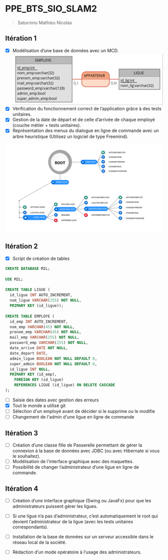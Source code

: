 # PPE_BTS_SIO_SLAM2
> Saturnino Mathieu Nicolas

## Itération 1

- [x] Modélisation d’une base de données avec un MCD.
![MCD](https://raw.githubusercontent.com/NicoLarson/PPE_BTS_SIO_SLAM2/master/MCD.png)
- [x] Vérification du fonctionnement correct de l’application grâce à des tests unitaires.
- [x] Gestion de la date de départ et de celle d’arrivée de chaque employé (couche métier + tests unitaires).
- [x] Représentation des menus du dialogue en ligne de commande avec un arbre heuristique (Utilisez un logiciel de type Freemind). 

![TreeMind](https://raw.githubusercontent.com/NicoLarson/PPE_BTS_SIO_SLAM2/master/Menu.png)


## Itération 2

- [x] Script de création de tables

```sql
CREATE DATABASE M2L;

USE M2L;

CREATE TABLE LIGUE (
  id_ligue INT AUTO_INCREMENT,
  nom_ligue VARCHAR(255) NOT NULL,
  PRIMARY KEY (id_ligue));

CREATE TABLE EMPLOYE (
  id_emp INT AUTO_INCREMENT,
  nom_emp VARCHAR(45) NOT NULL,
  prenom_emp VARCHAR(45) NOT NULL,
  mail_emp VARCHAR(255) NOT NULL,
  password_emp VARCHAR(255) NOT NULL,
  date_arrive DATE NOT NULL,
  date_depart DATE,
  admin_ligue BOOLEAN NOT NULL DEFAULT 0,
  super_admin BOOLEAN NOT NULL DEFAULT 0,
  id_ligue INT NULL,
  PRIMARY KEY (id_emp),
    FOREIGN KEY (id_ligue)
    REFERENCES LIGUE (id_ligue) ON DELETE CASCADE
);

```

- [ ] Saisie des dates avec gestion des erreurs
- [x] Tout le monde a utilisé git
- [ ] Sélection d'un employé avant de décider si le supprime ou le modifie
- [ ] Changement de l'admin d'une ligue en ligne de commande

## Itération 3

- [ ] Création d’une classe fille de Passerelle permettant de gérer la connexion à la base de données avec JDBC (ou avec Hibernate si vous le souhaitez).
- [ ] Modélisation de l’interface graphique avec des maquettes.
- [ ] Possibilité de changer l’administrateur d’une ligue en ligne de commande. 

## Itération 4

- [ ] Création d’une interface graphique (Swing ou JavaFx) pour que les administrateurs puissent gérer les ligues.
- [ ] Si une ligue n’a pas d’administrateur, c’est automatiquement le root qui devient l’administrateur de la ligue (avec les tests unitaires correspondants).
- [ ] Installation de la base de données sur un serveur accessible dans le réseau local de la société.
- [ ] Rédaction d’un mode opératoire à l’usage des administrateurs. 


